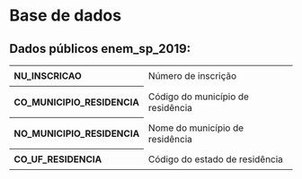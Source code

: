 # Base de dados

## Dados públicos enem_sp_2019:
<!DOCTYPE html>
<html>
  <head>
    <style>
    table {
      border-collapse: collapse;
      width: 100%;
    }
    th, td {
      text-align: left;
      padding: 8px;
    }
    .coluna-par {
      background-color: #f2f2f2;
    }
    </style>
  </head>
  <body>
    <table>
      <tr>
        <th>NU_INSCRICAO</th>
        <td>Número de inscrição</td>
      </tr>
      <tr>
        <th>CO_MUNICIPIO_RESIDENCIA</th>
        <td>Código do município de residência</td>
      </tr>
      <tr>
        <th>NO_MUNICIPIO_RESIDENCIA</th>
        <td>Nome do município de residência</td>
      </tr>
      <tr>
        <th>CO_UF_RESIDENCIA</th>
        <td>Código do estado de residência</td>
      </tr>
      <!-- Continuar com o mesmo padrão para as demais colunas -->
    </table>
  </body>
</html>
